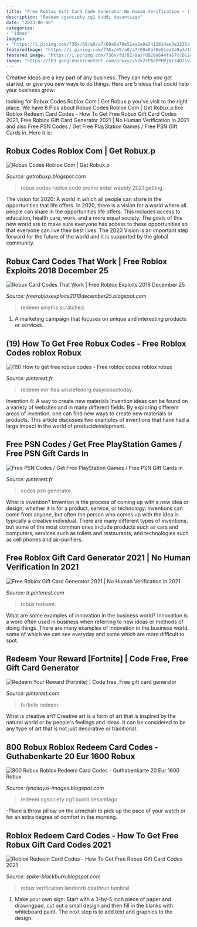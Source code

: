 ```yaml
---
title: "Free Roblox Gift Card Code Generator No Human Verification ~ (19) How To Get Free Robux Codes"
description: "Redeem cgsociety cg1 buddi desantiago"
date: "2023-06-06"
categories:
- "ideas"
images:
- "https://i.pinimg.com/736x/69/a0/a7/69a0a70e51ea2a9a3413614ee3e3335a.jpg"
featuredImage: "https://i.pinimg.com/736x/69/a0/a7/69a0a70e51ea2a9a3413614ee3e3335a.jpg"
featured_image: "https://i.pinimg.com/736x/fd/82/9a/fd829a644fa67cc0c2ccf45b37f00efc.jpg"
image: "https://lh3.googleusercontent.com/proxy/v52k2cPAoPPHVjNiz4OJiV2Ackq70hMHhEv5442Ti0yCWXJAdgC2c8FQDG5AFhEc9Rqa7Z757iFYzsyfwacj0cyOAkvn2SYonNlHZJ7XL4d50ZEYBIVV0uPW5ATy8QOA5fZ0iydcFcOSO0iGtmCVwA=w1200-h630-p-k-no-nu"
---
```



Creative ideas are a key part of any business. They can help you get started, or give you new ways to do things. Here are 5 ideas that could help your business grow:

	

		
looking for Robux Codes Roblox Com | Get Robux.p you've visit to the right place. We have 8 Pics about Robux Codes Roblox Com | Get Robux.p like Roblox Redeem Card Codes - How To Get Free Robux Gift Card Codes 2021, Free Roblox Gift Card Generator 2021 | No Human Verification in 2021 and also Free PSN Codes / Get Free PlayStation Games / Free PSN Gift Cards in. Here it is:
		
    
## Robux Codes Roblox Com | Get Robux.p

<img loading=lazy src="https://i.ytimg.com/vi/XCnDwLe1U-0/maxresdefault.jpg" onerror="this.onerror=null;this.src='https://tse4.mm.bing.net/th?id=OIP.Fhs8N071AsqnY9ruhplRrAHaEK&amp;pid=15.1';" alt="Robux Codes Roblox Com | Get Robux.p">

_Source: getrobuxp.blogspot.com_

>robux codes roblox code promo enter weebly 2021 getting. 

	

The vision for 2020: A world in which all people can share in the opportunities that life offers.
In 2020, there is a vision for a world where all people can share in the opportunities life offers. This includes access to education, health care, work, and a more equal society. The goals of this new world are to make sure everyone has access to these opportunities so that everyone can live their best lives. The 2020 Vision is an important step forward for the future of the world and it is supported by the global community.

    
## Robux Card Codes That Work | Free Roblox Exploits 2018 December 25

<img loading=lazy src="https://lh3.googleusercontent.com/proxy/v52k2cPAoPPHVjNiz4OJiV2Ackq70hMHhEv5442Ti0yCWXJAdgC2c8FQDG5AFhEc9Rqa7Z757iFYzsyfwacj0cyOAkvn2SYonNlHZJ7XL4d50ZEYBIVV0uPW5ATy8QOA5fZ0iydcFcOSO0iGtmCVwA=w1200-h630-p-k-no-nu" onerror="this.onerror=null;this.src='https://tse2.mm.bing.net/th?id=OIP.-GY40b5_yxGbCXAyJzgGYwHaD2&amp;pid=15.1';" alt="Robux Card Codes That Work | Free Roblox Exploits 2018 December 25">

_Source: freerobloxexploits2018december25.blogspot.com_

>redeem smyths scratched. 

	

1. A marketing campaign that focuses on unique and interesting products or services.

    
## (19) How To Get Free Robux Codes - Free Roblox Codes ️roblox Robux ️

<img loading=lazy src="https://i.pinimg.com/736x/d1/80/0c/d1800c11fc56306f5255f67676842bab.jpg" onerror="this.onerror=null;this.src='https://tse3.mm.bing.net/th?id=OIP.yEsNycDBAsji-CArOxfNmAHaFj&amp;pid=15.1';" alt="(19) How to get free robux codes - Free roblox codes ️roblox robux ️">

_Source: pinterest.fr_

>redeem mrr hea wholefedorg easyrobuxtoday. 

	

Invention 4: A way to create new materials
Invention ideas can be found on a variety of websites and in many different fields. By exploring different areas of invention, one can find new ways to create new materials or products. This article discusses two examples of inventions that have had a large impact in the world of productdevelopment.

    
## Free PSN Codes / Get Free PlayStation Games / Free PSN Gift Cards In

<img loading=lazy src="https://i.pinimg.com/736x/69/a0/a7/69a0a70e51ea2a9a3413614ee3e3335a.jpg" onerror="this.onerror=null;this.src='https://tse4.mm.bing.net/th?id=OIP.X351DouWNys4R8sjlzejnwHaEK&amp;pid=15.1';" alt="Free PSN Codes / Get Free PlayStation Games / Free PSN Gift Cards in">

_Source: pinterest.fr_

>codes psn generator. 

	

What is Invention?
Invention is the process of coming up with a new idea or design, whether it is for a product, service, or technology. Inventions can come from anyone, but often the person who comes up with the idea is typically a creative individual. There are many different types of inventions, but some of the most common ones include products such as cars and computers, services such as toilets and restaurants, and technologies such as cell phones and air-purifiers.

    
## Free Roblox Gift Card Generator 2021 | No Human Verification In 2021

<img loading=lazy src="https://i.pinimg.com/736x/fd/82/9a/fd829a644fa67cc0c2ccf45b37f00efc.jpg" onerror="this.onerror=null;this.src='https://tse2.mm.bing.net/th?id=OIP.IvE_cI9q4BUosCYxWxxNrgAAAA&amp;pid=15.1';" alt="Free Roblox Gift Card Generator 2021 | No Human Verification in 2021">

_Source: tr.pinterest.com_

>robux redeem. 

	

What are some examples of innovation in the business world?
Innovation is a word often used in business when referring to new ideas or methods of doing things. There are many examples of innovation in the business world, some of which we can see everyday and some which are more difficult to spot.

    
## Redeem Your Reward [Fortnite] | Code Free, Free Gift Card Generator

<img loading=lazy src="https://i.pinimg.com/736x/67/c1/09/67c1099401944316fdeb24e71a3a9b08.jpg" onerror="this.onerror=null;this.src='https://tse4.mm.bing.net/th?id=OIP.9yzTXWIzgdRzf3Au4D9pCwHaD-&amp;pid=15.1';" alt="Redeem Your Reward [Fortnite] | Code free, Free gift card generator">

_Source: pinterest.com_

>fortnite redeem. 

	

What is creative art?
Creative art is a form of art that is inspired by the natural world or by people's feelings and ideas. It can be considered to be any type of art that is not just decorative or traditional.

    
## 800 Robux Roblox Redeem Card Codes - Guthabenkarte 20 Eur 1600 Robux

<img loading=lazy src="https://cg1.cgsociety.org/uploads/images/medium/davidsmith33-get-roblox-gift-card-1-e986f17f-5gz1.jpg" onerror="this.onerror=null;this.src='https://tse3.mm.bing.net/th?id=OIP.NKhUTHAAvzst4P1NMo7zJwHaEK&amp;pid=15.1';" alt="800 Robux Roblox Redeem Card Codes - Guthabenkarte 20 Eur 1600 Robux">

_Source: lyndsaysl-images.blogspot.com_

>redeem cgsociety cg1 buddi desantiago. 

	

-Place a throw pillow on the armchair to pick up the pace of your watch or for an extra degree of comfort in the morning.

    
## Roblox Redeem Card Codes - How To Get Free Robux Gift Card Codes 2021

<img loading=lazy src="https://lh6.googleusercontent.com/proxy/yVZPpV0ImufIFAQWOqmizqDLkC3gRSA413ejLGTiC8AIKhKYnUinG6ycuXV2ui2GM8kt91ltINq0mJiEmjj5Mtc1CQN3cgqd0ptpzbjUyBTzRiPLRJ9UJn13OcgfwmPxjgzhDfajxfyletpPziqjPkD4r-c=w1200-h630-p-k-no-nu" onerror="this.onerror=null;this.src='https://tse1.mm.bing.net/th?id=OIP.2QWpLy22n7wF_ZHN9a9hAQHaD4&amp;pid=15.1';" alt="Roblox Redeem Card Codes - How To Get Free Robux Gift Card Codes 2021">

_Source: spike-blackburn.blogspot.com_

>robux verification landonrb deathrun tumbral. 

	

1. Make your own sign. Start with a 3-by-5 inch piece of paper and drawingpad, cut out a small design and then fill in the blanks with whiteboard paint. The next step is to add text and graphics to the design.

